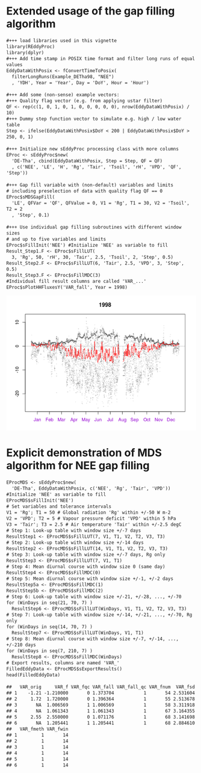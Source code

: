 Extended usage of the gap filling algorithm
===========================================

    #+++ load libraries used in this vignette
    library(REddyProc)
    library(dplyr)
    #+++ Add time stamp in POSIX time format and filter long runs of equal values 
    EddyDataWithPosix <- fConvertTimeToPosix(
      filterLongRuns(Example_DETha98, "NEE")
      , 'YDH', Year = 'Year', Day = 'DoY', Hour = 'Hour') 

    #+++ Add some (non-sense) example vectors:
    #+++ Quality flag vector (e.g. from applying ustar filter)
    QF <- rep(c(1, 0, 1, 0, 1, 0, 0, 0, 0, 0), nrow(EddyDataWithPosix) / 10)
    #+++ Dummy step function vector to simulate e.g. high / low water table
    Step <- ifelse(EddyDataWithPosix$DoY < 200 | EddyDataWithPosix$DoY > 250, 0, 1)

    #+++ Initialize new sEddyProc processing class with more columns
    EProc <- sEddyProc$new(
      'DE-Tha', cbind(EddyDataWithPosix, Step = Step, QF = QF)
      , c('NEE', 'LE', 'H', 'Rg', 'Tair', 'Tsoil', 'rH', 'VPD', 'QF', 'Step'))

    #+++ Gap fill variable with (non-default) variables and limits
    # including preselection of data with quality flag QF == 0
    EProc$sMDSGapFill(
      'LE', QFVar = 'QF', QFValue = 0, V1 = 'Rg', T1 = 30, V2 = 'Tsoil', T2 = 2
      , 'Step', 0.1)

    #+++ Use individual gap filling subroutines with different window sizes
    # and up to five variables and limits
    EProc$sFillInit('NEE') #Initialize 'NEE' as variable to fill
    Result_Step1.F <- EProc$sFillLUT(
      3, 'Rg', 50, 'rH', 30, 'Tair', 2.5, 'Tsoil', 2, 'Step', 0.5)
    Result_Step2.F <- EProc$sFillLUT(6, 'Tair', 2.5, 'VPD', 3, 'Step', 0.5)
    Result_Step3.F <- EProc$sFillMDC(3)
    #Individual fill result columns are called 'VAR_...'
    EProc$sPlotHHFluxesY('VAR_fall', Year = 1998)

![](gapFilling_files/figure-markdown_strict/ex2b-1.png)

Explicit demonstration of MDS algorithm for NEE gap filling
===========================================================

    EProcMDS <- sEddyProc$new(
      'DE-Tha', EddyDataWithPosix, c('NEE', 'Rg', 'Tair', 'VPD'))
    #Initialize 'NEE' as variable to fill
    EProcMDS$sFillInit('NEE')
    # Set variables and tolerance intervals
    V1 = 'Rg'; T1 = 50 # Global radiation 'Rg' within +/-50 W m-2
    V2 = 'VPD'; T2 = 5 # Vapour pressure deficit 'VPD' within 5 hPa
    V3 = 'Tair'; T3 = 2.5 # Air temperature 'Tair' within +/-2.5 degC
    # Step 1: Look-up table with window size +/-7 days
    ResultStep1 <- EProcMDS$sFillLUT(7, V1, T1, V2, T2, V3, T3)
    # Step 2: Look-up table with window size +/-14 days
    ResultStep2 <- EProcMDS$sFillLUT(14, V1, T1, V2, T2, V3, T3)
    # Step 3: Look-up table with window size +/-7 days, Rg only
    ResultStep3 <- EProcMDS$sFillLUT(7, V1, T1)
    # Step 4: Mean diurnal course with window size 0 (same day)
    ResultStep4 <- EProcMDS$sFillMDC(0)
    # Step 5: Mean diurnal course with window size +/-1, +/-2 days
    ResultStep5a <- EProcMDS$sFillMDC(1)
    ResultStep5b <- EProcMDS$sFillMDC(2)
    # Step 6: Look-up table with window size +/-21, +/-28, ..., +/-70
    for (WinDays in seq(21, 70, 7) ) 
      ResultStep6 <- EProcMDS$sFillLUT(WinDays, V1, T1, V2, T2, V3, T3)
    # Step 7: Look-up table with window size +/-14, +/-21, ..., +/-70, Rg only
    for (WinDays in seq(14, 70, 7) ) 
      ResultStep7 <- EProcMDS$sFillLUT(WinDays, V1, T1)
    # Step 8: Mean diurnal course with window size +/-7, +/-14, ..., +/-210 days
    for (WinDays in seq(7, 210, 7) ) 
      ResultStep8 <- EProcMDS$sFillMDC(WinDays)
    # Export results, columns are named 'VAR_'
    FilledEddyData <- EProcMDS$sExportResults()
    head(FilledEddyData)

    ##   VAR_orig     VAR_f VAR_fqc VAR_fall VAR_fall_qc VAR_fnum  VAR_fsd
    ## 1    -1.21 -1.210000       0 1.373704           1       54 2.531604
    ## 2     1.72  1.720000       0 1.396364           1       55 2.513678
    ## 3       NA  1.006569       1 1.006569           1       58 3.311918
    ## 4       NA  1.061343       1 1.061343           1       67 3.164355
    ## 5     2.55  2.550000       0 1.071176           1       68 3.141698
    ## 6       NA  1.205441       1 1.205441           1       68 2.884610
    ##   VAR_fmeth VAR_fwin
    ## 1         1       14
    ## 2         1       14
    ## 3         1       14
    ## 4         1       14
    ## 5         1       14
    ## 6         1       14
